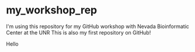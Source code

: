 # my_workshop_rep
I'm using this repository for my GitHub workshop with Nevada Bioinformatic Center at the UNR
This is also my first repository on GitHub!

Hello
